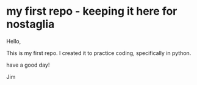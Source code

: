 my first repo - keeping it here for nostaglia
===============

Hello,

This is my first repo. I created it to practice coding, specifically in python.

have a good day!

Jim
